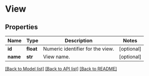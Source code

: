 # View

## Properties
Name | Type | Description | Notes
------------ | ------------- | ------------- | -------------
**id** | **float** | Numeric identifier for the view. | [optional] 
**name** | **str** | View name. | [optional] 

[[Back to Model list]](../README.md#documentation-for-models) [[Back to API list]](../README.md#documentation-for-api-endpoints) [[Back to README]](../README.md)


